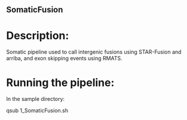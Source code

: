 ## SomaticFusion

# Description:

Somatic pipeline used to call intergenic fusions using STAR-Fusion and arriba, and exon skipping events using RMATS.



# Running the pipeline:

In the sample directory:

qsub 1_SomaticFusion.sh
